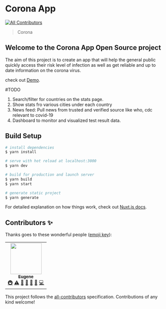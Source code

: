 # Corona App
<!-- ALL-CONTRIBUTORS-BADGE:START - Do not remove or modify this section -->
[![All Contributors](https://img.shields.io/badge/all_contributors-1-orange.svg?style=flat-square)](#contributors-)
<!-- ALL-CONTRIBUTORS-BADGE:END -->

> Corona

## Welcome to the Corona App Open Source project

The aim of this project is to create an app that will help the general public quickly access their risk level of infection as well as get reliable and up to date information on the corona virus.


check out [Demo](https://corona-gh.firebaseapp.com/).

#TODO
1. Search/filter for countries on the stats page.
2. Show stats fro various cities under each country
3. News feed: Pull news from trusted and verified source like who, cdc relevant to covid-19 
4. Dashboard to monitor and visualized test result data.


## Build Setup

```bash
# install dependencies
$ yarn install

# serve with hot reload at localhost:3000
$ yarn dev

# build for production and launch server
$ yarn build
$ yarn start

# generate static project
$ yarn generate
```
For detailed explanation on how things work, check out [Nuxt.js docs](https://nuxtjs.org).


## Contributors ✨

Thanks goes to these wonderful people ([emoji key](https://allcontributors.org/docs/en/emoji-key)):

<!-- ALL-CONTRIBUTORS-LIST:START - Do not remove or modify this section -->
<!-- prettier-ignore-start -->
<!-- markdownlint-disable -->
<table>
  <tr>
    <td align="center"><a href="https://eadortsu.com"><img src="https://avatars2.githubusercontent.com/u/40460447?v=4" width="100px;" alt=""/><br /><sub><b>Eugene</b></sub></a><br /><a href="#infra-eadortsu" title="Infrastructure (Hosting, Build-Tools, etc)">🚇</a> <a href="https://github.com/eadortsu/corona/commits?author=eadortsu" title="Tests">⚠️</a> <a href="https://github.com/eadortsu/corona/commits?author=eadortsu" title="Documentation">📖</a> <a href="#design-eadortsu" title="Design">🎨</a> <a href="#maintenance-eadortsu" title="Maintenance">🚧</a> <a href="https://github.com/eadortsu/corona/pulls?q=is%3Apr+reviewed-by%3Aeadortsu" title="Reviewed Pull Requests">👀</a> <a href="https://github.com/eadortsu/corona/commits?author=eadortsu" title="Code">💻</a></td>
  </tr>
</table>

<!-- markdownlint-enable -->
<!-- prettier-ignore-end -->
<!-- ALL-CONTRIBUTORS-LIST:END -->

This project follows the [all-contributors](https://github.com/all-contributors/all-contributors) specification. Contributions of any kind welcome!


